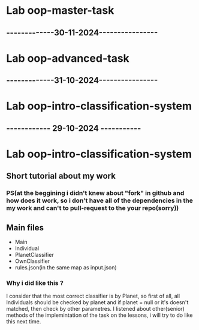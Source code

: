 # Lab oop-master-task 

## -------------30-11-2024----------------

# Lab oop-advanced-task 

## -------------31-10-2024----------------


# Lab oop-intro-classification-system

## ------------ 29-10-2024 -----------


# Lab oop-intro-classification-system

## Short tutorial about my work

### PS(at the beggining i didn't knew about "fork" in github and how does it work, so i don't have all of the dependencies in the my work and can't to pull-request to the your repo(sorry))

## Main files
- Main
- Individual
- PlanetClassifier
- OwnClassifier
- rules.json(in the same map as input.json)


### Why i did like this ? 
I consider that the most correct classifier is by Planet, so first of all, all Individuals should be checked by planet and if planet = null or it's doesn't matched, then check by other parametres. 
I listened about other(senior) methods of the implemintation of the task on the lessons, i will try to do like this next time. 
